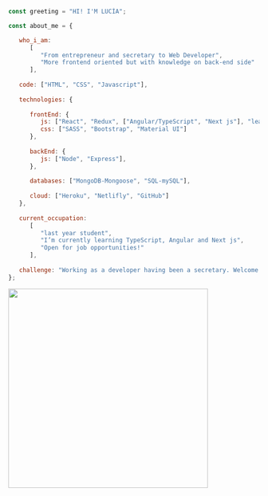 <!---<img src="https://user-images.githubusercontent.com/74728521/134806624-22a8c86a-b672-4268-a831-007ea113c781.jpg" width="100" heigth="100" align="right"/> -->
 
```javascript
const greeting = "HI! I'M LUCÍA";

const about_me = {

   who_i_am: 
      [
         "From entrepreneur and secretary to Web Developer", 
         "More frontend oriented but with knowledge on back-end side"
      ],
      
   code: ["HTML", "CSS", "Javascript"],
   
   technologies: {
   
      frontEnd: {
         js: ["React", "Redux", ["Angular/TypeScript", "Next js"], "learning at the moment"],
         css: ["SASS", "Bootstrap", "Material UI"]
      },
      
      backEnd: {
         js: ["Node", "Express"],
      },
      
      databases: ["MongoDB-Mongoose", "SQL-mySQL"],
      
      cloud: ["Heroku", "Netlifly", "GitHub"]
   },
   
   current_occupation: 
      [
         "last year student", 
         "I’m currently learning TypeScript, Angular and Next js", 
         "Open for job opportunities!"
      ],
      
   challenge: "Working as a developer having been a secretary. Welcome to IT World!!",
};
```

<img src="https://github-readme-stats.vercel.app/api?username=l0g0l&show_icons=true&theme=radical" align="rigth" width="400" heigth="150" />






